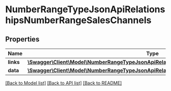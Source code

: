 # NumberRangeTypeJsonApiRelationshipsNumberRangeSalesChannels

## Properties
Name | Type | Description | Notes
------------ | ------------- | ------------- | -------------
**links** | [**\Swagger\Client\Model\NumberRangeTypeJsonApiRelationshipsNumberRangeSalesChannelsLinks**](NumberRangeTypeJsonApiRelationshipsNumberRangeSalesChannelsLinks.md) |  | [optional] 
**data** | [**\Swagger\Client\Model\NumberRangeTypeJsonApiRelationshipsNumberRangeSalesChannelsData[]**](NumberRangeTypeJsonApiRelationshipsNumberRangeSalesChannelsData.md) |  | [optional] 

[[Back to Model list]](../../README.md#documentation-for-models) [[Back to API list]](../../README.md#documentation-for-api-endpoints) [[Back to README]](../../README.md)


